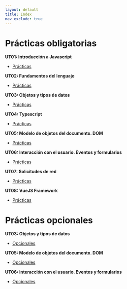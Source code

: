 ```yaml
---
layout: default
title: Index
nav_exclude: true
---
```


# Prácticas obligatorias

**UT01: Introducción a Javascript**
- [Prácticas](./practicas_obligatorias/01_introducción_js.md)

**UT02: Fundamentos del lenguaje**
- [Prácticas](./practicas_obligatorias/02_fundamentos_js.md)

**UT03: Objetos y tipos de datos**
- [Prácticas](./practicas_obligatorias/03_objetos_tipos_de_datos.md)

**UT04: Typescript**
- [Prácticas](./practicas_obligatorias/04_dom.md)

**UT05: Modelo de objetos del documento. DOM**
- [Prácticas](./practicas_obligatorias/05_typescript.md)

**UT06: Interacción con el usuario. Eventos y formularios**
- [Prácticas](./practicas_obligatorias/06_eventos_formularios.md)

**UT07: Solicitudes de red**
- [Prácticas](./practicas_obligatorias/07_solicitudes_de_red.md)

**UT08: VueJS Framework**
- [Prácticas](./practicas_obligatorias/08_vue.md)


# Prácticas opcionales

**UT03: Objetos y tipos de datos**
- [Opcionales](./practicas_opcionales/op_03_objetos_tipos_de_datos.md)

**UT05: Modelo de objetos del documento. DOM**
- [Opcionales](./practicas_opcionales/op_04_dom.md)

**UT06: Interacción con el usuario. Eventos y formularios**
- [Opcionales](./practicas_opcionales/op_06_eventos.md)
